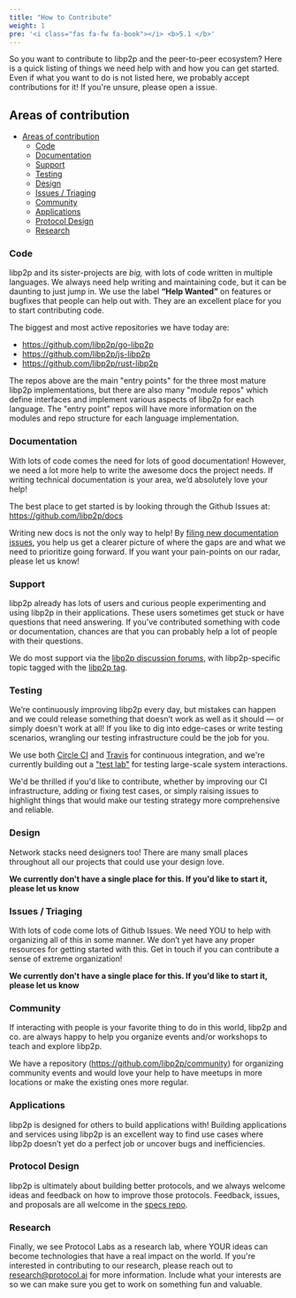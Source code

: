 ```yaml
---
title: "How to Contribute"
weight: 1
pre: '<i class="fas fa-fw fa-book"></i> <b>5.1 </b>'
---
```


So you want to contribute to libp2p and the peer-to-peer ecosystem? Here is a quick listing
of things we need help with and how you can get started. Even if what you want
to do is not listed here, we probably accept contributions for it! If you're
unsure, please open a issue.

## Areas of contribution
- [Areas of contribution](#areas-of-contribution)
  - [Code](#code)
  - [Documentation](#documentation)
  - [Support](#support)
  - [Testing](#testing)
  - [Design](#design)
  - [Issues / Triaging](#issues--triaging)
  - [Community](#community)
  - [Applications](#applications)
  - [Protocol Design](#protocol-design)
  - [Research](#research)

### Code

libp2p and its sister-projects are *big,* with lots of code written in
multiple languages. We always need help writing and maintaining code, but it
can be daunting to just jump in. We use the label **“Help Wanted”** on features
or bugfixes that people can help out with. They are an excellent place for you
to start contributing code.

The biggest and most active repositories we have today are:

- https://github.com/libp2p/go-libp2p
- https://github.com/libp2p/js-libp2p
- https://github.com/libp2p/rust-libp2p

The repos above are the main "entry points" for the three most mature libp2p
implementations, but there are also many "module repos" which define interfaces
and implement various aspects of libp2p for each language. The "entry point"
repos will have more information on the modules and repo structure for each
language implementation.

### Documentation

With lots of code comes the need for lots of good documentation! However, we
need a lot more help to write the awesome docs the project needs. If writing
technical documentation is your area, we’d absolutely love your help!

The best place to get started is by looking through the Github Issues at:
https://github.com/libp2p/docs

Writing new docs is not the only way to help! By
[filing new documentation issues](https://github.com/libp2p/docs/issues/new),
you help us get a clearer picture of where the gaps are and what we need to
prioritize going forward. If you want your pain-points on our radar, please
let us know!

### Support

libp2p already has lots of users and curious people experimenting and using
libp2p in their applications. These users sometimes get stuck or have questions
that need answering. If you’ve contributed something with code or documentation,
chances are that you can probably help a lot of people with their questions.

We do most support via the [libp2p discussion forums](https://discuss.libp2p.io/), with
libp2p-specific topic tagged with the [libp2p tag](https://discuss.ipfs.io/tags/libp2p).

### Testing

We’re continuously improving libp2p every day, but mistakes can happen and we
could release something that doesn’t work as well as it should — or simply doesn't
work at all! If you like to dig into edge-cases or write testing scenarios,
wrangling our testing infrastructure could be the job for you.

We use both [Circle CI](https://circleci.com/) and [Travis](https://travis-ci.org/)
for continuous integration, and we're currently building out a
["test lab"](https://github.com/libp2p/testlab) for testing large-scale system
interactions.

We'd be thrilled if you'd like to contribute, whether by improving our CI
infrastructure, adding or fixing test cases, or simply raising issues to
highlight things that would make our testing strategy more comprehensive and
reliable.

### Design

Network stacks need designers too! There are many small places throughout all
our projects that could use your design love.

**We currently don't have a single place for this. If you'd like to start it, please let us know**


### Issues / Triaging

With lots of code come lots of Github Issues. We need YOU to help with
organizing all of this in some manner. We don’t yet have any proper resources
for getting started with this. Get in touch if you can contribute a sense of
extreme organization!

**We currently don't have a single place for this. If you'd like to start it, please let us know**


### Community

If interacting with people is your favorite thing to do in this world, libp2p and
co. are always happy to help you organize events and/or workshops to teach and
explore libp2p.

We have a repository (https://github.com/libp2p/community) for organizing
community events and would love your help to have meetups in more locations or
make the existing ones more regular.


### Applications

libp2p is designed for others to build applications with! Building
applications and services using libp2p is an excellent way to find use cases
where libp2p doesn’t yet do a perfect job or uncover bugs and inefficiencies.


### Protocol Design

libp2p is ultimately about building better protocols, and we always welcome ideas
and feedback on how to improve those protocols. Feedback, issues, and
proposals are all welcome in the [specs repo](https://github.com/libp2p/specs).

### Research

Finally, we see Protocol Labs as a research lab, where YOUR ideas can become
technologies that have a real impact on the world. If you're interested in
contributing to our research, please reach out to research@protocol.ai for
more information. Include what your interests are so we can make sure you get to
work on something fun and valuable.
